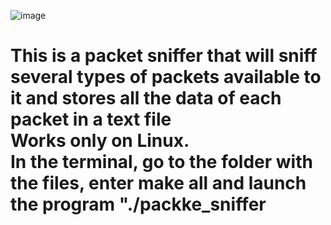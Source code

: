 ![image](https://user-images.githubusercontent.com/75273945/136714299-46e79596-24e0-4fcf-a864-ee8bf86faf6b.png)

<h1>This is a packet sniffer that will sniff several types of packets available to it and stores all the data of each packet in a text file
 <br>
Works only on Linux. 
 <br>
In the terminal, go to the folder with the files, enter make all and launch the program  "./packke_sniffer<h1>
 <br>
